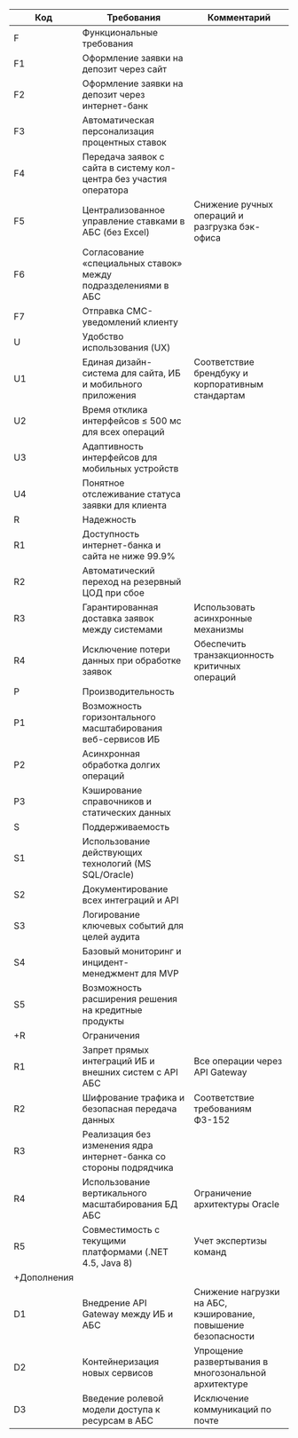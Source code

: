 | Код         | Требования                                                         | Комментарий                                                   |
| ----------- | ------------------------------------------------------------------ | ------------------------------------------------------------- |
| F           | Функциональные требования                                          |                                                               |
| F1          | Оформление заявки на депозит через сайт                            |                                                               |
| F2          | Оформление заявки на депозит через интернет-банк                   |                                                               |
| F3          | Автоматическая персонализация процентных ставок                    |                                                               |
| F4          | Передача заявок с сайта в систему кол-центра без участия оператора |                                                               |
| F5          | Централизованное управление ставками в АБС (без Excel)             | Снижение ручных операций и разгрузка бэк-офиса                |
| F6          | Согласование «специальных ставок» между подразделениями в АБС      |                                                               |
| F7          | Отправка СМС-уведомлений клиенту                                   |                                                               |
| U           | Удобство использования (UX)                                        |                                                               |
| U1          | Единая дизайн-система для сайта, ИБ и мобильного приложения        | Соответствие брендбуку и корпоративным стандартам             |
| U2          | Время отклика интерфейсов ≤ 500 мс для всех операций               |                                                               |
| U3          | Адаптивность интерфейсов для мобильных устройств                   |                                                               |
| U4          | Понятное отслеживание статуса заявки для клиента                   |                                                               |
| R           | Надежность                                                         |                                                               |
| R1          | Доступность интернет-банка и сайта не ниже 99.9%                   |                                                               |
| R2          | Автоматический переход на резервный ЦОД при сбое                   |                                                               |
| R3          | Гарантированная доставка заявок между системами                    | Использовать асинхронные механизмы                            |
| R4          | Исключение потери данных при обработке заявок                      | Обеспечить транзакционность критичных операций                |
| P           | Производительность                                                 |                                                               |
| P1          | Возможность горизонтального масштабирования веб-сервисов ИБ        |                                                               |
| P2          | Асинхронная обработка долгих операций                              |                                                               |
| P3          | Кэширование справочников и статических данных                      |                                                               |
| S           | Поддерживаемость                                                   |                                                               |
| S1          | Использование действующих технологий (MS SQL/Oracle)               |                                                               |
| S2          | Документирование всех интеграций и API                             |                                                               |
| S3          | Логирование ключевых событий для целей аудита                      |                                                               |
| S4          | Базовый мониторинг и инцидент-менеджмент для MVP                   |                                                               |
| S5          | Возможность расширения решения на кредитные продукты               |                                                               |
| +R          | Ограничения                                                        |                                                               |
| R1          | Запрет прямых интеграций ИБ и внешних систем с API АБС             | Все операции через API Gateway                                |
| R2          | Шифрование трафика и безопасная передача данных                    | Соответствие требованиям ФЗ-152                               |
| R3          | Реализация без изменения ядра интернет-банка со стороны подрядчика |                                                               |
| R4          | Использование вертикального масштабирования БД АБС                 | Ограничение архитектуры Oracle                                |
| R5          | Совместимость с текущими платформами (.NET 4.5, Java 8)            | Учет экспертизы команд                                        |
| +Дополнения |                                                                    |                                                               |
| D1          | Внедрение API Gateway между ИБ и АБС                               | Снижение нагрузки на АБС, кэширование, повышение безопасности |
| D2          | Контейнеризация новых сервисов                                     | Упрощение развертывания в многозональной архитектуре          |
| D3          | Введение ролевой модели доступа к ресурсам в АБС                   | Исключение коммуникаций по почте                              |
